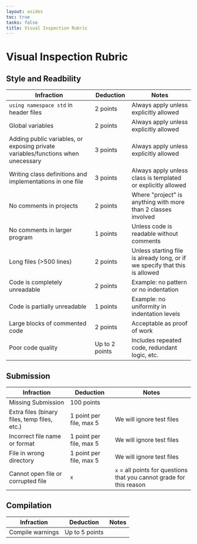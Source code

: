 ```yaml
---
layout: asides
toc: true
tasks: false
title: Visual Inspection Rubric
---
```


# Visual Inspection Rubric

## Style and Readbility
<div class="text-align-center">
    <table class="standard">
        <thead>
            <tr>
                <th>Infraction</th>
                <th>Deduction</th>
                <th>Notes</th>
            </tr>
        </thead>
        <tbody>
            <tr>
                <td><code>using namespace std</code> in header files</td>
                <td>2 points</td>
                <td>Always apply unless explicitly allowed</td>
            </tr>
            <tr>
                <td>Global variables</td>
                <td>2 points</td>
                <td>Always apply unless explicitly allowed</td>
            </tr>
            <tr>
                <td>Adding public variables, or exposing private variables/functions when unecessary</td>
                <td>3 points</td>
                <td>Always apply unless explicitly allowed</td>
            </tr>
            <tr>
                <td>Writing class definitions and implementations in one file</td>
                <td>3 points</td>
                <td>Always apply unless class is templated or explicitly allowed</td>
            </tr>
            <tr>
                <td>No comments in projects</td>
                <td>2 points</td>
                <td>Where "project" is anything with more than 2 classes involved</td>
            </tr>
            <tr>
                <td>No comments in larger program</td>
                 <td>1 points</td>
                <td>Unless code is readable without comments</td>
            </tr>
            <tr>
                <td>Long files (>500 lines)</td>
                 <td>2 points</td>
                <td>Unless starting file is already long, or if we specify that this is allowed</td>
            </tr>
            <tr>
                <td>Code is completely unreadable</td>
                 <td>2 points</td>
                <td>Example: no pattern or no indentation</td>
            </tr>
            <tr>
                <td>Code is partially unreadable</td>
                 <td>1 points</td>
                <td>Example: no uniformity in indentation levels</td>
            </tr>
            <tr>
                <td>Large blocks of commented code</td>
                 <td>2 points</td>
                <td>Acceptable as proof of work</td>
            </tr>
            <tr>
                <td>Poor code quality</td>
                 <td>Up to 2 points</td>
                <td>Includes repeated code, redundant logic, etc.</td>
            </tr>
        </tbody>
    </table>
</div>

## Submission
<div class="text-align-center">
    <table class="standard">
        <thead>
            <tr>
                <th>Infraction</th>
                <th>Deduction</th>
                <th>Notes</th>
            </tr>
        </thead>
        <tbody>
            <tr>
                <td>Missing Submission</td>
                <td>100 points</td>
            </tr>
            <tr>
                <td>Extra files (binary files, temp files, etc.)</td>
                <td>1 point per file, max 5</td>
                <td>We will ignore test files</td>
            </tr>
            <tr>
                <td>Incorrect file name or format</td>
                <td>1 point per file, max 5</td>
                <td>We will ignore test files</td>
            </tr>
            <tr>
                <td>File in wrong directory</td>
                <td>1 point per file, max 5</td>
                <td>We will ignore test files</td>
            </tr>
            <tr>
                <td>Cannot open file or corrupted file</td>
                <td><code>x</code></td>
                <td><code>x</code> = all points for questions that you cannot grade for this reason</td>
            </tr>
        </tbody>
    </table>
</div>

## Compilation
<div class="text-align-center">
    <table class="standard">
        <thead>
            <tr>
                <th>Infraction</th>
                <th>Deduction</th>
                <th>Notes</th>
            </tr>
        </thead>
        <tbody>
            <tr>
                <td>Compile warnings</td>
                <td>Up to 5 points</td>
            </tr>
        </tbody>
    </table>
</div>
